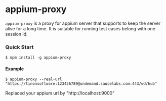 appium-proxy
=======
`appium-proxy` is a proxy for appium server that supports to keep the server alive for a long time. It is suitable for running test cases belong with one session id.

### Quick Start

```
$ npm install -g appium-proxy
```
#### Example
```
$ appium-proxy --real-url "https://tinonsoftware:123456789@ondemand.saucelabs.com:443/wd/hub"
```
Replaced your appium url by "http://localhost:9000"
